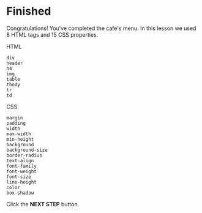# Finished
Congratulations! You've completed the cafe's menu. In this lesson we used 8 HTML tags and 15 CSS properties. 

HTML

```
div
header
h4
img
table
tbody
tr
td
```

CSS
```
margin
padding
width
max-width
min-height
background
background-size
border-radius
text-align
font-family
font-weight
font-size
line-height
color
box-shadow
```


Click the **NEXT STEP** button.
